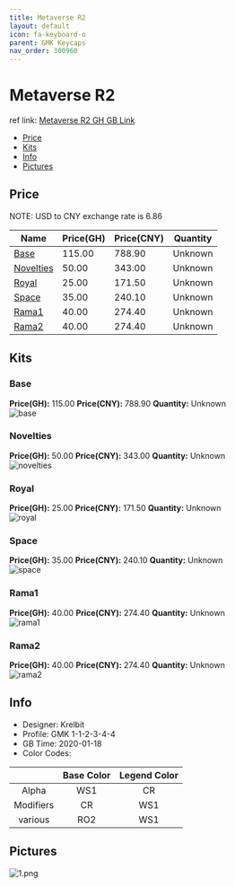 ```yaml
---
title: Metaverse R2 
layout: default
icon: fa-keyboard-o
parent: GMK Keycaps
nav_order: 300960
---
```


# Metaverse R2 

ref link: [Metaverse R2 GH GB Link](https://geekhack.org/index.php?topic=104269.0)  

* [Price](#price)  
* [Kits](#kits)  
* [Info](#info)  
* [Pictures](#pictures)  


## Price  
NOTE: USD to CNY exchange rate is 6.86

| Name          | Price(GH)    |  Price(CNY) | Quantity |
| ------------- | ------------ |  ---------- | -------- |
|[Base](#base)|115.00|788.90|Unknown|
|[Novelties](#novelties)|50.00|343.00|Unknown|
|[Royal](#royal)|25.00|171.50|Unknown|
|[Space](#space)|35.00|240.10|Unknown|
|[Rama1](#rama1)|40.00|274.40|Unknown|
|[Rama2](#rama2)|40.00|274.40|Unknown|


## Kits  
### Base  
**Price(GH):** 115.00    **Price(CNY):** 788.90    **Quantity:** Unknown  
<img src="{{ 'assets/images/gmk-keycaps/metaverser2/kits_pics/base.png' | relative_url }}" alt="base" class="image featured">

### Novelties  
**Price(GH):** 50.00    **Price(CNY):** 343.00    **Quantity:** Unknown  
<img src="{{ 'assets/images/gmk-keycaps/metaverser2/kits_pics/novelties.png' | relative_url }}" alt="novelties" class="image featured">

### Royal  
**Price(GH):** 25.00    **Price(CNY):** 171.50    **Quantity:** Unknown  
<img src="{{ 'assets/images/gmk-keycaps/metaverser2/kits_pics/royal.png' | relative_url }}" alt="royal" class="image featured">

### Space  
**Price(GH):** 35.00    **Price(CNY):** 240.10    **Quantity:** Unknown  
<img src="{{ 'assets/images/gmk-keycaps/metaverser2/kits_pics/space.png' | relative_url }}" alt="space" class="image featured">

### Rama1  
**Price(GH):** 40.00    **Price(CNY):** 274.40    **Quantity:** Unknown  
<img src="{{ 'assets/images/gmk-keycaps/metaverser2/kits_pics/rama1.png' | relative_url }}" alt="rama1" class="image featured">

### Rama2  
**Price(GH):** 40.00    **Price(CNY):** 274.40    **Quantity:** Unknown  
<img src="{{ 'assets/images/gmk-keycaps/metaverser2/kits_pics/rama2.png' | relative_url }}" alt="rama2" class="image featured">


## Info  
* Designer: Krelbit  
* Profile: GMK 1-1-2-3-4-4  
* GB Time: 2020-01-18  
* Color Codes:  

||Base Color      | Legend Color
| :-------------: | :-------------: | :------------:
|Alpha|WS1|CR
|Modifiers|CR|WS1
|various|RO2|WS1

## Pictures
<img src="{{ 'assets/images/gmk-keycaps/metaverse/rendering_pics/1.png' | relative_url }}" alt="1.png" class="image featured">
